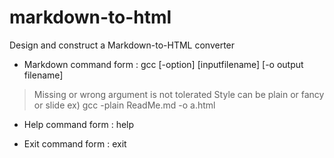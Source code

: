 # markdown-to-html
Design and construct a Markdown-to-HTML converter

* Markdown command form : gcc [-option] [inputfilename] [-o output filename] 

> Missing or wrong argument is not tolerated
> Style can be plain or fancy or slide
       ex) gcc -plain ReadMe.md -o a.html

* Help command form : help       

* Exit command form : exit

